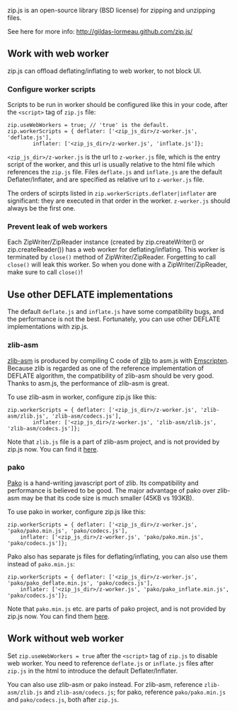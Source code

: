 zip.js is an open-source library (BSD license) for zipping and unzipping files.

See here for more info:
http://gildas-lormeau.github.com/zip.js/

## Work with web worker
zip.js can offload deflating/inflating to web worker, to not block UI.

### Configure worker scripts
Scripts to be run in worker should be configured like this in your code, after the `<script>`
tag of `zip.js` file:

```
zip.useWebWorkers = true; // 'true' is the default.
zip.workerScripts = { deflater: ['<zip_js_dir>/z-worker.js', 'deflate.js'],
		inflater: ['<zip_js_dir>/z-worker.js', 'inflate.js']};
```

`<zip_js_dir>/z-worker.js` is the url to `z-worker.js` file, which is the entry script of the worker,
and this url is usually relative to the html file which references the `zip.js` file.
Files `deflate.js` and `inflate.js` are the default Deflater/Inflater, and are specified as relative url to `z-worker.js` file.

The orders of scirpts listed in `zip.workerScripts.deflater|inflater` are significant:
they are executed in that order in the worker. `z-worker.js` should always be the first one.

### Prevent leak of web workers
Each ZipWriter/ZipReader instance (created by zip.createWriter() or zip.createReader()) has a web worker for
deflating/inflating. This worker is terminated by `close()` method of ZipWriter/ZipReader. Forgetting to call
`close()` will leak this worker. So when you done with a ZipWriter/ZipReader, make sure to call `close()`!

## Use other DEFLATE implementations
The default `deflate.js` and `inflate.js` have some compatibility bugs, and the performance is not the best.
Fortunately, you can use other DEFLATE implementations with zip.js.

### zlib-asm
[zlib-asm](https://github.com/ukyo/zlib-asm) is produced by compiling C code of [zlib](http://zlib.net/)
to asm.js with [Emscripten](http://kripken.github.io/emscripten-site/).
Because zlib is regarded as one of the reference implementation of DEFLATE algorithm, the compatibility
of zlib-asm should be very good. Thanks to asm.js, the performance of zlib-asm is great.

To use zlib-asm in worker, configure zip.js like this:

```
zip.workerScripts = { deflater: ['<zip_js_dir>/z-worker.js', 'zlib-asm/zlib.js', 'zlib-asm/codecs.js'],
		inflater: ['<zip_js_dir>/z-worker.js', 'zlib-asm/zlib.js', 'zlib-asm/codecs.js']};
```

Note that `zlib.js` file is a part of zlib-asm project, and is not provided by zip.js now.
You can find it [here](https://github.com/ukyo/zlib-asm/blob/master/zlib.js).

### pako
[Pako](https://github.com/nodeca/pako) is a hand-writing javascript port of zlib.
Its compatibility and performance is believed to be good. The major advantage of pako over zlib-asm
may be that its code size is much smaller (45KB vs 193KB).

To use pako in worker, configure zip.js like this:

```
zip.workerScripts = { deflater: ['<zip_js_dir>/z-worker.js', 'pako/pako.min.js', 'pako/codecs.js'],
	inflater: ['<zip_js_dir>/z-worker.js', 'pako/pako.min.js', 'pako/codecs.js']};
```
Pako also has separate js files for deflating/inflating, you can also use them instead of `pako.min.js`:

```
zip.workerScripts = { deflater: ['<zip_js_dir>/z-worker.js', 'pako/pako_deflate.min.js', 'pako/codecs.js'],
	inflater: ['<zip_js_dir>/z-worker.js', 'pako/pako_inflate.min.js', 'pako/codecs.js']};
```

Note that `pako.min.js` etc. are parts of pako project, and is not provided by zip.js now.
You can find them [here](https://github.com/nodeca/pako/tree/master/dist).

## Work without web worker
Set `zip.useWebWorkers = true` after the `<script>` tag of `zip.js` to disable web worker.
You need to reference `deflate.js` or `inflate.js` files after `zip.js` in the html to introduce the default
Deflater/Inflater.

You can also use zlib-asm or pako instead. For zlib-asm, reference `zlib-asm/zlib.js` and `zlib-asm/codecs.js`;
for pako, reference `pako/pako.min.js` and `pako/codecs.js`, both after `zip.js`.

